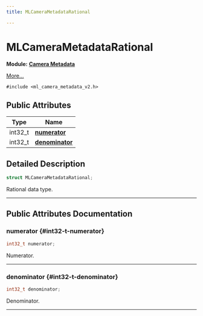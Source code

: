 ```yaml
---
title: MLCameraMetadataRational

---
```


# MLCameraMetadataRational

**Module:** **[Camera Metadata](/versioned_docs/version-22-May-2023/api-ref/api/Modules/group___camera_metadata/group___camera_metadata.md)**



 [More...](#detailed-description)


`#include <ml_camera_metadata_v2.h>`

## Public Attributes

| Type           | Name           |
| -------------- | -------------- |
| int32_t | **[numerator](/versioned_docs/version-22-May-2023/api-ref/api/Modules/group___camera_metadata/struct_m_l_camera_metadata_rational.md#int32-t-numerator)**  |
| int32_t | **[denominator](/versioned_docs/version-22-May-2023/api-ref/api/Modules/group___camera_metadata/struct_m_l_camera_metadata_rational.md#int32-t-denominator)**  |

## Detailed Description

```cpp
struct MLCameraMetadataRational;
```


Rational data type. 





-----------
## Public Attributes Documentation

### numerator {#int32-t-numerator}

```cpp
int32_t numerator;
```


Numerator. 





-----------

### denominator {#int32-t-denominator}

```cpp
int32_t denominator;
```


Denominator. 





-----------



